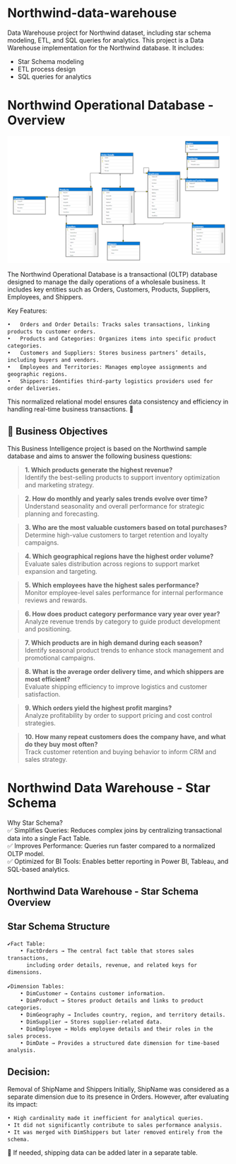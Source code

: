 # Northwind-data-warehouse
Data Warehouse project for Northwind dataset, including star schema modeling, ETL, and SQL queries for analytics.
This project is a Data Warehouse implementation for the Northwind database.
It includes:
- Star Schema modeling
- ETL process design
- SQL queries for analytics

# Northwind Operational Database - Overview

![Northwind EDR](https://github.com/avideh89/Northwind-data-warehouse/blob/main/2_Northwind%20operational%20diagram.png?raw=true)


The Northwind Operational Database is a transactional (OLTP) database designed to manage the daily operations of a wholesale business. It includes key entities such as Orders, Customers, Products, Suppliers, Employees, and Shippers.

Key Features:

	•	Orders and Order Details: Tracks sales transactions, linking products to customer orders.
	•	Products and Categories: Organizes items into specific product categories.
	•	Customers and Suppliers: Stores business partners’ details, including buyers and vendors.
	•	Employees and Territories: Manages employee assignments and geographic regions.
	•	Shippers: Identifies third-party logistics providers used for order deliveries.

This normalized relational model ensures data consistency and efficiency in handling real-time business transactions. 🚀

## 🎯 Business Objectives

This Business Intelligence project is based on the Northwind sample database and aims to answer the following business questions:

> **1. Which products generate the highest revenue?**  
> Identify the best-selling products to support inventory optimization and marketing strategy.

> **2. How do monthly and yearly sales trends evolve over time?**  
> Understand seasonality and overall performance for strategic planning and forecasting.

> **3. Who are the most valuable customers based on total purchases?**  
> Determine high-value customers to target retention and loyalty campaigns.

> **4. Which geographical regions have the highest order volume?**  
> Evaluate sales distribution across regions to support market expansion and targeting.

> **5. Which employees have the highest sales performance?**  
> Monitor employee-level sales performance for internal performance reviews and rewards.

> **6. How does product category performance vary year over year?**  
> Analyze revenue trends by category to guide product development and positioning.

> **7. Which products are in high demand during each season?**  
> Identify seasonal product trends to enhance stock management and promotional campaigns.

> **8. What is the average order delivery time, and which shippers are most efficient?**  
> Evaluate shipping efficiency to improve logistics and customer satisfaction.

> **9. Which orders yield the highest profit margins?**  
> Analyze profitability by order to support pricing and cost control strategies.

> **10. How many repeat customers does the company have, and what do they buy most often?**  
> Track customer retention and buying behavior to inform CRM and sales strategy.

# Northwind Data Warehouse - Star Schema

Why Star Schema?<br>
	✅ Simplifies Queries: Reduces complex joins by centralizing transactional data into a single Fact Table.<br>
	✅ Improves Performance: Queries run faster compared to a normalized OLTP model.<br>
	✅ Optimized for BI Tools: Enables better reporting in Power BI, Tableau, and SQL-based analytics.<br>

## Northwind Data Warehouse - Star Schema Overview

## Star Schema Structure
	✔️Fact Table:
		• FactOrders → The central fact table that stores sales transactions, 
  		  including order details, revenue, and related keys for dimensions.
	 
	✔️Dimension Tables:
		• DimCustomer → Contains customer information.
		• DimProduct → Stores product details and links to product categories.
		• DimGeography → Includes country, region, and territory details.
		• DimSupplier → Stores supplier-related data.
		• DimEmployee → Holds employee details and their roles in the sales process.
		• DimDate → Provides a structured date dimension for time-based analysis.


## Decision: 
Removal of ShipName and Shippers
Initially, ShipName was considered as a separate dimension due to its presence in Orders. 
However, after evaluating its impact:

	• High cardinality made it inefficient for analytical queries.
	• It did not significantly contribute to sales performance analysis.
	• It was merged with DimShippers but later removed entirely from the schema.

📌 If needed, shipping data can be added later in a separate table.





















































